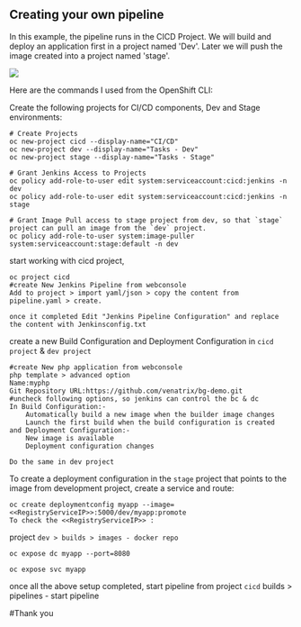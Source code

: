 ## Creating your own pipeline

In this example, the pipeline runs in the CICD Project.  We will build and deploy an application first in a project named 'Dev'. Later we will push the image created into a project named 'stage'.

![](pipelines_example.tiff)

Here are the commands I used from the OpenShift CLI:

Create the following projects for CI/CD components, Dev and Stage environments:

```
# Create Projects
oc new-project cicd --display-name="CI/CD"
oc new-project dev --display-name="Tasks - Dev"
oc new-project stage --display-name="Tasks - Stage"

# Grant Jenkins Access to Projects
oc policy add-role-to-user edit system:serviceaccount:cicd:jenkins -n dev
oc policy add-role-to-user edit system:serviceaccount:cicd:jenkins -n stage

# Grant Image Pull access to stage project from dev, so that `stage` project can pull an image from the `dev` project.
oc policy add-role-to-user system:image-puller system:serviceaccount:stage:default -n dev

```
start working with cicd project,

```
oc project cicd
#create New Jenkins Pipeline from webconsole
Add to project > import yaml/json > copy the content from pipeline.yaml > create.

once it completed Edit "Jenkins Pipeline Configuration" and replace the content with Jenkinsconfig.txt
```

create a new Build Configuration and Deployment Configuration in `cicd project` & `dev project`
```
#create New php application from webconsole
php template > advanced option 
Name:myphp
Git Repository URL:https://github.com/venatrix/bg-demo.git
#uncheck following options, so jenkins can control the bc & dc
In Build Configuration:-
    Automatically build a new image when the builder image changes
    Launch the first build when the build configuration is created
and Deployment Configuration:-
    New image is available
    Deployment configuration changes
```
`Do the same in dev project `

To create a deployment configuration in the `stage` project that points to the image from development project, create a service and route:

```
oc create deploymentconfig myapp --image=<<RegistryServiceIP>>:5000/dev/myapp:promote
To check the <<RegistryServiceIP>> :
```
project `dev > builds > images - docker repo`
```
oc expose dc myapp --port=8080

oc expose svc myapp

```
once all the above setup completed, start pipeline from project `cicd` builds > pipelines - start pipeline

#Thank you


